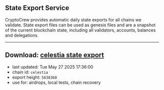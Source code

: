 ## State Export Service
CryptoCrew provides automatic daily state exports for all chains we validate. State export files can be used as genesis files and are a snapshot of the current blockchain state, including all validators, accounts, balances and delegations.

---
**Download: [celestia state export](https://dl-eu2.ccvalidators.com/SERVICE/celestia/celestia_export_5638360.json)**
---

- last updated: Tue May 27 2025 17:36:00
- chain id: `celestia`
- export height: `5638360`
- use for: airdrops, local tests, chain recovery
